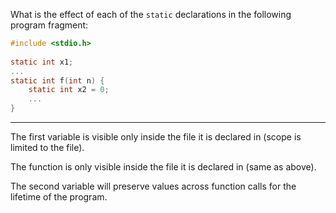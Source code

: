 What is the effect of each of the `static` declarations in the following program fragment:

```c
#include <stdio.h>
    
static int x1;
...
static int f(int n) {
    static int x2 = 0;
    ...
}
```
---
The first variable is visible only inside the file it is declared in (scope is limited to the file).

The function is only visible inside the file it is declared in (same as above).

The second variable will preserve values across function calls for the lifetime of the program.